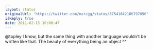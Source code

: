 ```yaml
---
layout: status
originalUrl: 'https://twitter.com/marcgg/status/37541842186797056'
isReply: true
date: 2011-02-15 16:00:47
---
```


@topley I know, but the same thing with another language wouldn't be written like that. The beauty of everything being an object ^^
